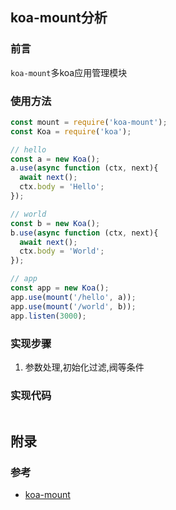 ## koa-mount分析

### 前言
`koa-mount`多koa应用管理模块


### 使用方法
```javascript
const mount = require('koa-mount');
const Koa = require('koa');

// hello
const a = new Koa();
a.use(async function (ctx, next){
  await next();
  ctx.body = 'Hello';
});

// world
const b = new Koa();
b.use(async function (ctx, next){
  await next();
  ctx.body = 'World';
});

// app
const app = new Koa();
app.use(mount('/hello', a));
app.use(mount('/world', b));
app.listen(3000);
```

### 实现步骤
1. 参数处理,初始化过滤,阀等条件


### 实现代码
```javascript


```

## 附录

### 参考
- [koa-mount](https://github.com/koajs/mount)